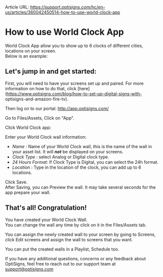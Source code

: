 Article URL: https://support.optisigns.com/hc/en-us/articles/360042450514-how-to-use-world-clock-app

# How to use World Clock App

World Clock App allow you to show up to 6 clocks of different cities,
locations on your screen.  
Below is an example:

## **Let's jump in and get started:**

First, you will need to have your screens set up and paired. For more
information on how to do that, click
[here](https://www.optisigns.com/blog/how-to-set-up-digital-signs-with-
optisigns-and-amazon-fire-tv).

Then log on to our portal: <http://app.optisigns.com/>

Go to Files/Assets, Click on "App".

Click World Clock app:

Enter your World Clock wall information:

  * _Name_ : Name of your World Clock wall, this is the name of the wall in your asset list. It will  _**not**_ be displayed on your screens.
  * _Clock Type_ : select Analog or Digital clock type.
  * _24 Hours Format:_ If Clock Type is Digital, you can select the 24h format.
  * _Location_ : Type in the location of the clock, you can add up to 6 locations.

Click Save.  
After Saving, you can Preview the wall. It may take several seconds for the
app prepare your wall.  
  

## **That's all! Congratulation!**

You have created your World Clock Wall.  
You can change the wall any time by click on it in the Files/Assets tab.

You can assign the newly created wall to your screen by going to Screens,
click Edit screens and assign the wall to screens that you want.

You can put the created walls in a Playlist, Schedule too.

If you have any additional questions, concerns or any feedback about
OptiSigns, feel free to reach out to our support team at
[support@optisigns.com](mailto:support@optisigns.com)


